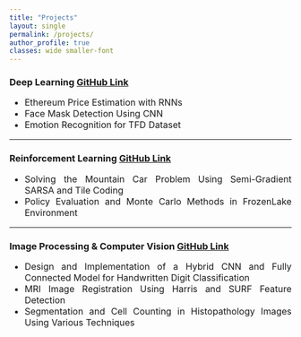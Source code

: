 ```yaml
---
title: "Projects"
layout: single
permalink: /projects/
author_profile: true
classes: wide smaller-font
---
```


### Deep Learning [GitHub Link](https://github.com/Parnianjalali/Deep-Learning)
<div style="text-align: justify; font-size: 16px;">
  <ul>
    <li>Ethereum Price Estimation with RNNs</li>
    <li>Face Mask Detection Using CNN</li>
    <li>Emotion Recognition for TFD Dataset</li>
  </ul>
</div>

---

### Reinforcement Learning [GitHub Link](https://github.com/Parnianjalali/Reinforcement-Learning)
<div style="text-align: justify; font-size: 16px;">
  <ul>
    <li>Solving the Mountain Car Problem Using Semi-Gradient SARSA and Tile Coding
    <li>Policy Evaluation and Monte Carlo Methods in FrozenLake Environment
   </ul>
</div>  
    
---

### Image Processing & Computer Vision [GitHub Link](https://github.com/Parnianjalali/Image-Processing)
<div style="text-align: justify; font-size: 16px;">
  <ul>
    <li>Design and Implementation of a Hybrid CNN and Fully Connected Model for Handwritten Digit Classification
    <li>MRI Image Registration Using Harris and SURF Feature Detection
    <li>Segmentation and Cell Counting in Histopathology Images Using Various Techniques
  </ul>
</div>  

